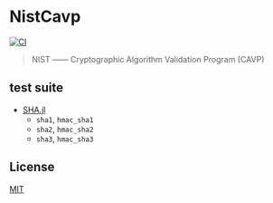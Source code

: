 # NistCavp

[![CI](https://github.com/inkydragon/NistCavp.jl/actions/workflows/CI.yml/badge.svg)](https://github.com/inkydragon/NistCavp.jl/actions/workflows/CI.yml)

> NIST —— Cryptographic Algorithm Validation Program (CAVP)

## test suite
- [SHA.jl](https://github.com/JuliaCrypto/SHA.jl)
    - `sha1`, `hmac_sha1`
    - `sha2`, `hmac_sha2`
    - `sha3`, `hmac_sha3`

## License

[MIT](LICENSE)
